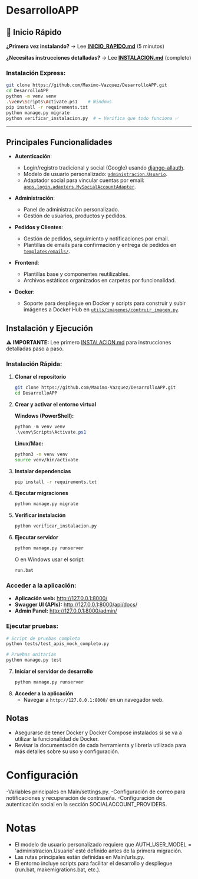 # DesarrolloAPP

## 🚀 Inicio Rápido

**¿Primera vez instalando?** → Lee **[INICIO_RAPIDO.md](INICIO_RAPIDO.md)** (5 minutos)

**¿Necesitas instrucciones detalladas?** → Lee **[INSTALACION.md](INSTALACION.md)** (completo)

### Instalación Express:

```bash
git clone https://github.com/Maximo-Vazquez/DesarrolloAPP.git
cd DesarrolloAPP
python -m venv venv
.\venv\Scripts\Activate.ps1    # Windows
pip install -r requirements.txt
python manage.py migrate
python verificar_instalacion.py  # ← Verifica que todo funciona ✅
```

---

## Principales Funcionalidades

- **Autenticación**:  
  - Login/registro tradicional y social (Google) usando [django-allauth](https://django-allauth.readthedocs.io/).
  - Modelo de usuario personalizado: [`administracion.Usuario`](apps/administracion/models.py).
  - Adaptador social para vincular cuentas por email: [`apps.login.adapters.MySocialAccountAdapter`](apps/login/adapters.py).

- **Administración**:  
  - Panel de administración personalizado.
  - Gestión de usuarios, productos y pedidos.

- **Pedidos y Clientes**:  
  - Gestión de pedidos, seguimiento y notificaciones por email.
  - Plantillas de emails para confirmación y entrega de pedidos en [`templates/emails/`](templates/emails/).

- **Frontend**:  
  - Plantillas base y componentes reutilizables.
  - Archivos estáticos organizados en carpetas por funcionalidad.

- **Docker**:  
  - Soporte para despliegue en Docker y scripts para construir y subir imágenes a Docker Hub en [`utils/imagenes/contruir_imagen.py`](utils/imagenes/contruir_imagen.py).

## Instalación y Ejecución

⚠️ **IMPORTANTE:** Lee primero [INSTALACION.md](INSTALACION.md) para instrucciones detalladas paso a paso.

### Instalación Rápida:

1. **Clonar el repositorio**  
   ```sh
   git clone https://github.com/Maximo-Vazquez/DesarrolloAPP.git
   cd DesarrolloAPP
   ```

2. **Crear y activar el entorno virtual**  
   
   **Windows (PowerShell):**
   ```powershell
   python -m venv venv
   .\venv\Scripts\Activate.ps1
   ```
   
   **Linux/Mac:**
   ```sh
   python3 -m venv venv
   source venv/bin/activate
   ```

3. **Instalar dependencias**  
   ```sh
   pip install -r requirements.txt
   ```

4. **Ejecutar migraciones**  
   ```sh
   python manage.py migrate
   ```

5. **Verificar instalación**
   ```sh
   python verificar_instalacion.py
   ```

6. **Ejecutar servidor**
   ```sh
   python manage.py runserver
   ```
   
   O en Windows usar el script:
   ```cmd
   run.bat
   ```

### Acceder a la aplicación:

- **Aplicación web:** http://127.0.0.1:8000/
- **Swagger UI (APIs):** http://127.0.0.1:8000/api/docs/
- **Admin Panel:** http://127.0.0.1:8000/admin/

### Ejecutar pruebas:

```sh
# Script de pruebas completo
python tests/test_apis_mock_completo.py

# Pruebas unitarias
python manage.py test
```
7. **Iniciar el servidor de desarrollo**  
   ```sh
   python manage.py runserver
   ```
8. **Acceder a la aplicación**  
   - Navegar a `http://127.0.0.1:8000/` en un navegador web.

## Notas

- Asegurarse de tener Docker y Docker Compose instalados si se va a utilizar la funcionalidad de Docker.
- Revisar la documentación de cada herramienta y librería utilizada para más detalles sobre su uso y configuración.

# Configuración
-Variables principales en Main/settings.py.
-Configuración de correo para notificaciones y recuperación de contraseña.
-Configuración de autenticación social en la sección SOCIALACCOUNT_PROVIDERS.

# Notas
- El modelo de usuario personalizado requiere que AUTH_USER_MODEL = 'administracion.Usuario' esté definido antes de la primera migración.
- Las rutas principales están definidas en Main/urls.py.
- El entorno incluye scripts para facilitar el desarrollo y despliegue (run.bat, makemigrations.bat, etc.).